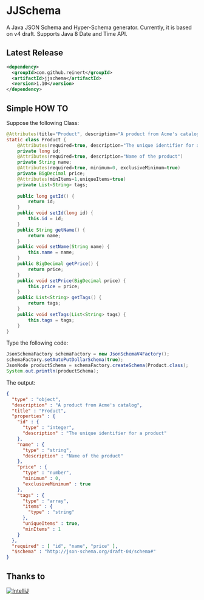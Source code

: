 JJSchema
===============

A Java JSON Schema and Hyper-Schema generator.
Currently, it is based on v4 draft.
Supports Java 8 Date and Time API.

Latest Release
----------------

```xml
<dependency>
  <groupId>com.github.reinert</groupId>
  <artifactId>jjschema</artifactId>
  <version>1.10</version>
</dependency>
```

Simple HOW TO
----------------

Suppose the following Class:

```java
@Attributes(title="Product", description="A product from Acme's catalog")
static class Product {
	@Attributes(required=true, description="The unique identifier for a product")
	private long id;
	@Attributes(required=true, description="Name of the product")
	private String name;
	@Attributes(required=true, minimum=0, exclusiveMinimum=true)
	private BigDecimal price;
	@Attributes(minItems=1,uniqueItems=true)
	private List<String> tags;
	
	public long getId() {
		return id;
	}
	public void setId(long id) {
		this.id = id;
	}
	public String getName() {
		return name;
	}	
	public void setName(String name) {
		this.name = name;
	}
	public BigDecimal getPrice() {
		return price;
	}
	public void setPrice(BigDecimal price) {
		this.price = price;
	}
	public List<String> getTags() {
		return tags;
	}
	public void setTags(List<String> tags) {
		this.tags = tags;
	}
}
```

Type the following code:

```java
JsonSchemaFactory schemaFactory = new JsonSchemaV4Factory();
schemaFactory.setAutoPutDollarSchema(true);
JsonNode productSchema = schemaFactory.createSchema(Product.class);
System.out.println(productSchema);
```

The output:

```json
{
  "type" : "object",
  "description" : "A product from Acme's catalog",
  "title" : "Product",
  "properties" : {
    "id" : {
      "type" : "integer",
      "description" : "The unique identifier for a product"
    },
    "name" : {
      "type" : "string",
      "description" : "Name of the product"
    },
    "price" : {
      "type" : "number",
      "minimum" : 0,
      "exclusiveMinimum" : true
    },
    "tags" : {
      "type" : "array",
      "items" : {
        "type" : "string"
      },
      "uniqueItems" : true,
      "minItems" : 1
    }
  },
  "required" : [ "id", "name", "price" ],
  "$schema" : "http://json-schema.org/draft-04/schema#"
}
```

Thanks to
----------------

[![IntelliJ](https://lh6.googleusercontent.com/--QIIJfKrjSk/UJJ6X-UohII/AAAAAAAAAVM/cOW7EjnH778/s800/banner_IDEA.png)](http://www.jetbrains.com/idea/index.html)
